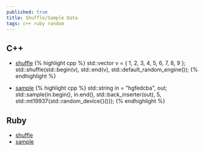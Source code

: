```yaml
---
published: true
title: Shuffle/Sample Data
tags: c++ ruby random
---
```

## C++
- [shuffle](https://www.techiedelight.com/shuffle-vector-cpp/)
{% highlight cpp %}
std::vector<int> v = { 1, 2, 3, 4, 5, 6, 7, 8, 9 };
std::shuffle(std::begin(v), std::end(v), std::default_random_engine());
{% endhighlight %}

- [sample](https://en.cppreference.com/w/cpp/algorithm/sample)
{% highlight cpp %}
std::string in = "hgfedcba", 
            out;
std::sample(in.begin(), in.end(), std::back_inserter(out),
                5, std::mt19937{std::random_device{}()});
{% endhighlight %}
  
## Ruby
- [shuffle](https://stackoverflow.com/questions/5060660/how-can-i-shuffle-an-array-hash-in-ruby)
- [sample](https://stackoverflow.com/questions/3482149/how-do-i-pick-randomly-from-an-array)
